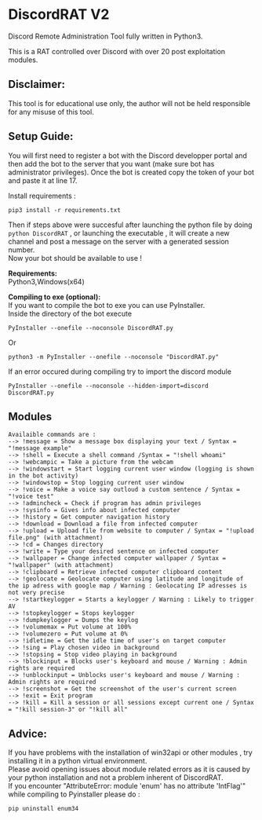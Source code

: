 # DiscordRAT V2
Discord Remote Administration Tool fully written in Python3.

This is a RAT controlled over Discord with over 20 post exploitation modules.

## **Disclaimer:**

This tool is for educational use only, the author will not be held responsible for any misuse of this tool.

## **Setup Guide:**
You will first need to register a bot with the Discord developper portal and then add the bot to the server that you want (make sure bot has administrator privileges).
Once the bot is created copy the token of your bot and paste it at line 17.

Install requirements :
```
pip3 install -r requirements.txt
```
Then if steps above were succesful after launching the python file by doing ```python DiscordRAT``` , or launching the executable , it will create a new channel and post a message on the server with a generated session number.\
Now your bot should be available to use !

**Requirements:**\
Python3,Windows(x64)

**Compiling to exe (optional):**\
If you want to compile the bot to exe you can use PyInstaller.\
Inside the directory of the bot execute
```
PyInstaller --onefile --noconsole DiscordRAT.py
```
Or
```
python3 -m PyInstaller --onefile --noconsole "DiscordRAT.py"
```
If an error occured during compiling try to import the discord module
```
PyInstaller --onefile --noconsole --hidden-import=discord DiscordRAT.py
```

## **Modules**
```
Availaible commands are :
--> !message = Show a message box displaying your text / Syntax = "!message example"
--> !shell = Execute a shell command /Syntax = "!shell whoami"
--> !webcampic = Take a picture from the webcam
--> !windowstart = Start logging current user window (logging is shown in the bot activity)
--> !windowstop = Stop logging current user window
--> !voice = Make a voice say outloud a custom sentence / Syntax = "!voice test"
--> !admincheck = Check if program has admin privileges
--> !sysinfo = Gives info about infected computer
--> !history = Get computer navigation history
--> !download = Download a file from infected computer
--> !upload = Upload file from website to computer / Syntax = "!upload file.png" (with attachment)
--> !cd = Changes directory
--> !write = Type your desired sentence on infected computer
--> !wallpaper = Change infected computer wallpaper / Syntax = "!wallpaper" (with attachment)
--> !clipboard = Retrieve infected computer clipboard content
--> !geolocate = Geolocate computer using latitude and longitude of the ip adress with google map / Warning : Geolocating IP adresses is not very precise
--> !startkeylogger = Starts a keylogger / Warning : Likely to trigger AV
--> !stopkeylogger = Stops keylogger
--> !dumpkeylogger = Dumps the keylog
--> !volumemax = Put volume at 100%
--> !volumezero = Put volume at 0%
--> !idletime = Get the idle time of user's on target computer
--> !sing = Play chosen video in background
--> !stopsing = Stop video playing in background
--> !blockinput = Blocks user's keyboard and mouse / Warning : Admin rights are required
--> !unblockinput = Unblocks user's keyboard and mouse / Warning : Admin rights are required
--> !screenshot = Get the screenshot of the user's current screen
--> !exit = Exit program
--> !kill = Kill a session or all sessions except current one / Syntax = "!kill session-3" or "!kill all"
```
## **Advice:**
If you have problems with the installation of win32api or other modules , try installing it in a python virtual environment.\
Please avoid opening issues about module related errors as it is caused by your python installation and not a problem inherent of DiscordRAT.\
If you encounter "AttributeError: module 'enum' has no attribute 'IntFlag'" while compiling to Pyinstaller please do :
```
pip uninstall enum34
```




















































































